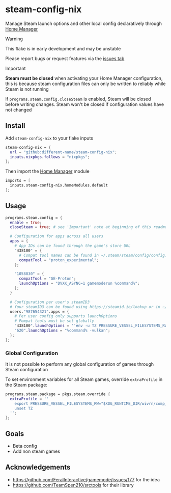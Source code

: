# steam-config-nix

Manage Steam launch options and other local config declaratively through [Home Manager](https://github.com/nix-community/home-manager)

> [!WARNING]
> This flake is in early development and may be unstable
> 
> Please report bugs or request features via the [issues tab](https://github.com/different-name/steam-launch.nix/issues)


> [!IMPORTANT]  
> **Steam must be closed** when activating your Home Manager configuration, this is because steam configuration files can only be written to reliably while Steam is not running
>
> If `programs.steam.config.closeSteam` is enabled, Steam will be closed before writing changes. Steam won't be closed if configuration values have not changed

## Install

Add `steam-config-nix` to your flake inputs

```nix
steam-config-nix = {
  url = "github:different-name/steam-config-nix";
  inputs.nixpkgs.follows = "nixpkgs";
};
```

Then import the [Home Manager](https://github.com/nix-community/home-manager) module

```nix
imports = [
  inputs.steam-config-nix.homeModules.default
];
```

## Usage

```nix
programs.steam.config = {
  enable = true;
  closeSteam = true; # see 'Important' note at beginning of this readme

  # Configuration for apps across all users
  apps = {
    # App IDs can be found through the game's store URL
    "438100" = {
      # Compat tool names can be found in ~/.steam/steam/config/config.vdf under "CompatToolMapping"
      compatTool = "proton_experimental";
    };

    "1058830" = {
      compatTool = "GE-Proton";
      launchOptions = "DVXK_ASYNC=1 gamemoderun %command%";
    };
  }

  # Configuration per user's steamID3
  # Your steamID3 can be found using https://steamid.io/lookup or in ~/.steam/steam/userdata
  users."987654321".apps = {
    # Per user config only supports launchOptions
    # Pompat tools must be set globally
    "438100".launchOptions = ''env -u TZ PRESSURE_VESSEL_FILESYSTEMS_RW="$XDG_RUNTIME_DIR/wivrn/comp_ipc" %command%'';
    "620".launchOptions = "%command% -vulkan";
  };
};
```

### Global Configuration

It is not possible to perform any global configuration of games through Steam configuration

To set environment variables for all Steam games, override `extraProfile` in the Steam package:

```nix
programs.steam.package = pkgs.steam.override {
  extraProfile = ''
    export PRESSURE_VESSEL_FILESYSTEMS_RW="$XDG_RUNTIME_DIR/wivrn/comp_ipc"
    unset TZ
  '';
};
```

## Goals

- Beta config
- Add non steam games

## Acknowledgements

- https://github.com/FeralInteractive/gamemode/issues/177 for the idea
- https://github.com/TeamSpen210/srctools for their library

